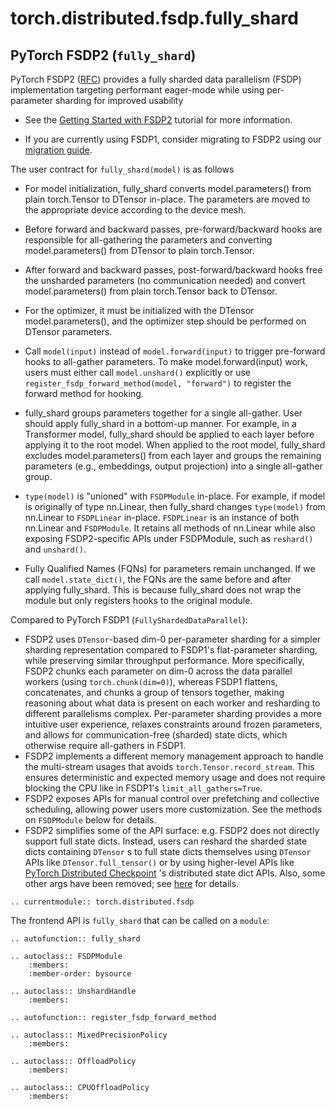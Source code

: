 # torch.distributed.fsdp.fully_shard

## PyTorch FSDP2 (`fully_shard`)

PyTorch FSDP2 ([RFC](<https://github.com/pytorch/pytorch/issues/114299>)) provides
a fully sharded data parallelism (FSDP) implementation targeting performant
eager-mode while using per-parameter sharding for improved usability

- See the [Getting Started with FSDP2](https://pytorch.org/tutorials/intermediate/FSDP_tutorial.html)
  tutorial for more information.

- If you are currently using FSDP1, consider migrating to FSDP2 using our
  [migration guide](https://docs.pytorch.org/tutorials/intermediate/FSDP_tutorial.html#fsdp1-to-fsdp2-migration-guide).


The user contract for ``fully_shard(model)`` is as follows

- For model initialization, fully_shard converts model.parameters() from
  plain torch.Tensor to DTensor in-place. The parameters are moved to the
  appropriate device according to the device mesh.

- Before forward and backward passes, pre-forward/backward hooks are
  responsible for all-gathering the parameters and converting model.parameters()
  from DTensor to plain torch.Tensor.

- After forward and backward passes, post-forward/backward hooks free
  the unsharded parameters (no communication needed) and convert
  model.parameters() from plain torch.Tensor back to DTensor.

- For the optimizer, it must be initialized with the DTensor model.parameters(),
  and the optimizer step should be performed on DTensor parameters.

- Call ``model(input)`` instead of ``model.forward(input)`` to trigger pre-forward
  hooks to all-gather parameters. To make model.forward(input) work, users must
  either call ``model.unshard()`` explicitly or use ``register_fsdp_forward_method(model, "forward")``
  to register the forward method for hooking.

- fully_shard groups parameters together for a single all-gather. User should apply
  fully_shard in a bottom-up manner. For example, in a Transformer model, fully_shard
  should be applied to each layer before applying it to the root model. When applied
  to the root model, fully_shard excludes model.parameters() from each layer and groups
  the remaining parameters (e.g., embeddings, output projection) into a single
  all-gather group.

- ``type(model)`` is "unioned" with ``FSDPModule`` in-place. For example, if model
  is originally of type nn.Linear, then fully_shard changes ``type(model)`` from
  nn.Linear to ``FSDPLinear`` in-place. ``FSDPLinear`` is an instance of both
  nn.Linear and ``FSDPModule``. It retains all methods of nn.Linear while also
  exposing FSDP2-specific APIs under FSDPModule, such as ``reshard()`` and
  ``unshard()``.

- Fully Qualified Names (FQNs) for parameters remain unchanged. If we call
  ``model.state_dict()``, the FQNs are the same before and after applying
  fully_shard. This is because fully_shard does not wrap the module but only
  registers hooks to the original module.


Compared to PyTorch FSDP1 (`FullyShardedDataParallel`):

- FSDP2 uses `DTensor`-based dim-0 per-parameter sharding for a simpler
  sharding representation compared to FSDP1's flat-parameter sharding, while
  preserving similar throughput performance. More specifically, FSDP2 chunks
  each parameter on dim-0 across the data parallel workers (using
  `torch.chunk(dim=0)`), whereas FSDP1 flattens, concatenates, and chunks a
  group of tensors together, making reasoning about what data is present on
  each worker and resharding to different parallelisms complex. Per-parameter
  sharding provides a more intuitive user experience, relaxes constraints
  around frozen parameters, and allows for communication-free (sharded) state
  dicts, which otherwise require all-gathers in FSDP1.
- FSDP2 implements a different memory management approach to handle the
  multi-stream usages that avoids `torch.Tensor.record_stream`. This ensures
  deterministic and expected memory usage and does not require blocking the CPU
  like in FSDP1's `limit_all_gathers=True`.
- FSDP2 exposes APIs for manual control over prefetching and collective
  scheduling, allowing power users more customization. See the methods on
  `FSDPModule` below for details.
- FSDP2 simplifies some of the API surface: e.g. FSDP2 does not directly
  support full state dicts. Instead, users can reshard the sharded state dicts
  containing `DTensor` s to full state dicts themselves using `DTensor`
  APIs like `DTensor.full_tensor()` or by using higher-level APIs like
  [PyTorch Distributed Checkpoint](https://pytorch.org/docs/stable/distributed.checkpoint.html) 's
  distributed state dict APIs. Also, some other args have been removed; see
  [here](https://github.com/pytorch/torchtitan/blob/main/docs/fsdp.md) for
  details.


```{eval-rst}
.. currentmodule:: torch.distributed.fsdp
```

The frontend API is `fully_shard` that can be called on a `module`:

```{eval-rst}
.. autofunction:: fully_shard
```

```{eval-rst}
.. autoclass:: FSDPModule
    :members:
    :member-order: bysource
```

```{eval-rst}
.. autoclass:: UnshardHandle
    :members:
```

```{eval-rst}
.. autofunction:: register_fsdp_forward_method
```

```{eval-rst}
.. autoclass:: MixedPrecisionPolicy
    :members:
```

```{eval-rst}
.. autoclass:: OffloadPolicy
    :members:
```

```{eval-rst}
.. autoclass:: CPUOffloadPolicy
    :members:
```
